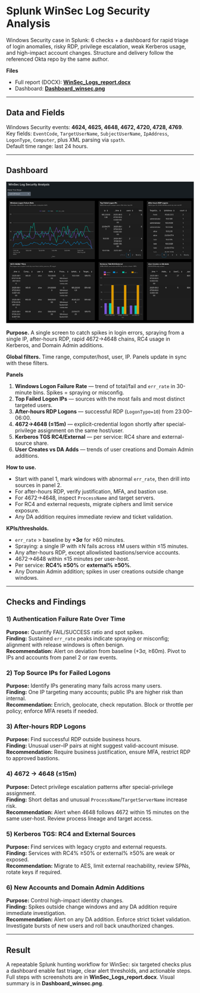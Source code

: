 # Splunk WinSec Log Security Analysis

Windows Security case in Splunk: 6 checks + a dashboard for rapid triage of login anomalies, risky RDP, privilege escalation, weak Kerberos usage, and high-impact account changes. Structure and delivery follow the referenced Okta repo by the same author.

**Files**
- Full report (DOCX): **[WinSec_Logs_report.docx](WinSec_Logs_report.docx)**
- Dashboard: **[Dashboard_winsec.png](Dashboard_winsec.png)**

---

## Data and Fields
Windows Security events: **4624, 4625, 4648, 4672, 4720, 4728, 4769**.  
Key fields: `EventCode`, `TargetUserName`, `SubjectUserName`, `IpAddress`, `LogonType`, `Computer`, plus XML parsing via `spath`.  
Default time range: last 24 hours.

---

## Dashboard

![Dashboard_winsec.png](Dashboard_winsec.png)

**Purpose.** A single screen to catch spikes in login errors, spraying from a single IP, after-hours RDP, rapid 4672→4648 chains, RC4 usage in Kerberos, and Domain Admin additions.

**Global filters.** Time range, computer/host, user, IP. Panels update in sync with these filters.

**Panels**
1. **Windows Logon Failure Rate** — trend of total/fail and `err_rate` in 30-minute bins. Spikes = spraying or misconfig.  
2. **Top Failed Logon IPs** — sources with the most fails and most distinct targeted users.  
3. **After-hours RDP Logons** — successful RDP (`LogonType=10`) from 23:00–06:00.  
4. **4672→4648 (≤15m)** — explicit-credential logon shortly after special-privilege assignment on the same host/user.  
5. **Kerberos TGS RC4/External** — per service: RC4 share and external-source share.  
6. **User Creates vs DA Adds** — trends of user creations and Domain Admin additions.

**How to use.**
- Start with panel 1, mark windows with abnormal `err_rate`, then drill into sources in panel 2.  
- For after-hours RDP, verify justification, MFA, and bastion use.  
- For 4672→4648, inspect `ProcessName` and target servers.  
- For RC4 and external requests, migrate ciphers and limit service exposure.  
- Any DA addition requires immediate review and ticket validation.

**KPIs/thresholds.**
- `err_rate` > baseline by **+3σ** for ≥60 minutes.  
- Spraying: a single IP with ≥N fails across ≥M users within ≤15 minutes.  
- Any after-hours RDP, except allowlisted bastions/service accounts.  
- 4672→4648 within ≤15 minutes per user-host.  
- Per service: **RC4% ≥50%** or **external% ≥50%**.  
- Any Domain Admin addition; spikes in user creations outside change windows.

---

## Checks and Findings

### 1) Authentication Failure Rate Over Time
**Purpose:** Quantify FAIL/SUCCESS ratio and spot spikes.  
**Finding:** Sustained `err_rate` peaks indicate spraying or misconfig; alignment with release windows is often benign.  
**Recommendation:** Alert on deviation from baseline (+3σ, ≥60m). Pivot to IPs and accounts from panel 2 or raw events.

### 2) Top Source IPs for Failed Logons
**Purpose:** Identify IPs generating many fails across many users.  
**Finding:** One IP targeting many accounts; public IPs are higher risk than internal.  
**Recommendation:** Enrich, geolocate, check reputation. Block or throttle per policy; enforce MFA resets if needed.

### 3) After-hours RDP Logons
**Purpose:** Find successful RDP outside business hours.  
**Finding:** Unusual user–IP pairs at night suggest valid-account misuse.  
**Recommendation:** Require business justification, ensure MFA, restrict RDP to approved bastions.

### 4) 4672 → 4648 (≤15m)
**Purpose:** Detect privilege escalation patterns after special-privilege assignment.  
**Finding:** Short deltas and unusual `ProcessName`/`TargetServerName` increase risk.  
**Recommendation:** Alert when 4648 follows 4672 within 15 minutes on the same user-host. Review process lineage and target access.

### 5) Kerberos TGS: RC4 and External Sources
**Purpose:** Find services with legacy crypto and external requests.  
**Finding:** Services with RC4% ≥50% or external% ≥50% are weak or exposed.  
**Recommendation:** Migrate to AES, limit external reachability, review SPNs, rotate keys if required.

### 6) New Accounts and Domain Admin Additions
**Purpose:** Control high-impact identity changes.  
**Finding:** Spikes outside change windows and any DA addition require immediate investigation.  
**Recommendation:** Alert on any DA addition. Enforce strict ticket validation. Investigate bursts of new users and roll back unauthorized changes.

---

## Result
A repeatable Splunk hunting workflow for WinSec: six targeted checks plus a dashboard enable fast triage, clear alert thresholds, and actionable steps. Full steps with screenshots are in **WinSec_Logs_report.docx**. Visual summary is in **Dashboard_winsec.png**.
